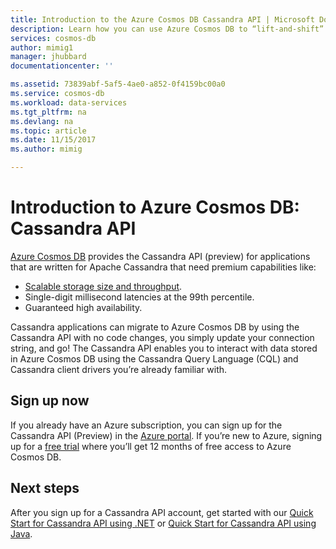 ```yaml
---
title: Introduction to the Azure Cosmos DB Cassandra API | Microsoft Docs
description: Learn how you can use Azure Cosmos DB to “lift-and-shift” existing applications and build new applications using Cassandra API using the Cassandra drivers and CQL you're already familar with. 
services: cosmos-db
author: mimig1
manager: jhubbard
documentationcenter: ''

ms.assetid: 73839abf-5af5-4ae0-a852-0f4159bc00a0
ms.service: cosmos-db
ms.workload: data-services
ms.tgt_pltfrm: na
ms.devlang: na
ms.topic: article
ms.date: 11/15/2017
ms.author: mimig

---
```


# Introduction to Azure Cosmos DB: Cassandra API

[Azure Cosmos DB](introduction.md) provides the Cassandra API (preview) for applications that are written for Apache Cassandra that need premium capabilities like:

* [Scalable storage size and throughput](partition-data.md).
* Single-digit millisecond latencies at the 99th percentile.
* Guaranteed high availability.

Cassandra applications can migrate to Azure Cosmos DB by using the Cassandra API with no code changes, you simply update your connection string, and go! The Cassandra API enables you to interact with data stored in Azure Cosmos DB using the Cassandra Query Language (CQL) and Cassandra client drivers you’re already familiar with.
  
## Sign up now 

If you already have an Azure subscription, you can sign up for the Cassandra API (Preview) in the [Azure portal](https://aka.ms/cosmosdb-cassandra-signup). If you’re new to Azure, signing up for a [free trial](https://azure.microsoft.com/en-us/free) where you’ll get 12 months of free access to Azure Cosmos DB.

## Next steps

After you sign up for a Cassandra API account, get started with our [Quick Start for Cassandra API using .NET](create-cassandra-dotnet.md) or [Quick Start for Cassandra API using Java](create-cassandra-java.md).